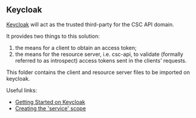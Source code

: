 ## Keycloak

[Keycloak](https://www.keycloak.org/) will act as the trusted third-party for the CSC API domain.

It provides two things to this solution:
1. the means for a client to obtain an access token;
1. the means for the resource server, i.e. csc-api, to validate (formally referred to as introspect) access tokens sent in the clients' requests.

This folder contains the client and resource server files to be imported on keycloak.

Useful links:
* [Getting Started on Keycloak](https://www.keycloak.org/getting-started/getting-started-zip)
* [Creating the 'service' scope]()